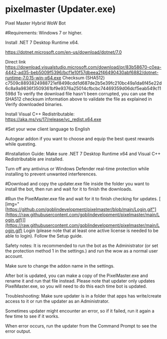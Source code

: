 # pixelmaster (Updater.exe)
Pixel Master Hybrid WoW Bot 


#Requirements:
Windows 7 or higher.

Install .NET 7 Desktop Runtime x64.

https://dotnet.microsoft.com/en-us/download/dotnet/7.0

Direct link
https://download.visualstudio.microsoft.com/download/pr/83b58670-c0ea-4442-ad35-beb5009f5396/bcf1e10f57dbeea2f46490430abf6882/dotnet-runtime-7.0.15-win-x64.exe
Checksum (SHA512)
c7509c8893824988721ef8498cdd1d687de2b5e39fc210bc49a1da6f45e22d6c8a9a9836f3509361bf9e9376a25014cfbcbc74469359d06dcf5eab549c11598d
To verify the download file hasn't been corrupted, you can use the SHA512 checksum information above to validate the file as explained in Verify downloaded binaries.



Install Visual C++ Redistributable: https://aka.ms/vs/17/release/vc_redist.x64.exe


#Set your wow client language to English

Autogear addon if you want to choose and equip the best quest rewards while questing.

#Installation Guide:
Make sure .NET 7 Desktop Runtime x64 and Visual C++ Redistributable are installed.

Turn off any antivirus or Windows Defender real-time protection while installing to prevent unwanted interferences.

#Download and copy the updater.exe file inside the folder you want to install the bot, then run and wait for it to finish the downloads.

#Run the PixelMaster.exe file and wait for it to finish checking for updates.
[
[img="[https://github.com/goblindevelopment/pixelmaster/blob/main/Login.gif"](https://raw.githubusercontent.com/goblindevelopment/pixelmaster/main/Login.gif)]](https://raw.githubusercontent.com/goblindevelopment/pixelmaster/main/Login.gif)
Login (please note that at least one active license is needed to be able to login).
Follow the Setup guide.

Safety notes:
It is recommended to run the bot as the Administrator (or set the protection method 1 in the settings.) and run the wow as a normal user account.

Make sure to change the addon name in the settings.

After bot is updated, you can make a copy of the PixelMaster.exe and rename it and run that file instead. Please note that updater only updates PixelMaster.exe, so you will need to do this each time bot is updated.

Troubleshooting:
Make sure updater is in a folder that apps has write/create access to it or run the updater as an Administrator.

Sometimes updater might encounter an error, so if it failed, run it again a few time to see if it works.

When error occurs, run the updater from the Command Prompt to see the error output.
